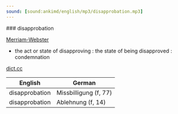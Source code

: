 ```yaml
---
sound: [sound:ankimd/english/mp3/disapprobation.mp3]
---
```


\### disapprobation

[Merriam-Webster](https://www.merriam-webster.com/dictionary/disapprobation)

- the act or state of disapproving : the state of being disapproved : condemnation

[dict.cc](https://www.dict.cc/disapprobation)

| English        | German       |
| -------------- | ------------ |
| disapprobation | Missbilligung (f, 77) |
| disapprobation | Ablehnung (f, 14) |

